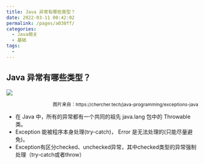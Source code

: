 ```yaml
---
title: Java 异常有哪些类型？
date: 2022-03-11 00:42:02
permalink: /pages/a030ff/
categories:
  - Java相关
  - 基础
tags:
  - 
---
```

## Java 异常有哪些类型？
![](https://tva1.sinaimg.cn/large/e6c9d24ely1h0oh123tmaj21i20qg43e.jpg)
<p style="font-size:12px;text-align:right">图片来自：https://chercher.tech/java-programming/exceptions-java</p>

* 在 Java 中，所有的异常都有一个共同的祖先 java.lang 包中的 Throwable 类。
* Exception 能被程序本身处理(try-catch)， Error 是无法处理的(只能尽量避免)。
* Exception有区分checked、unchecked异常，其中checked类型的异常强制处理（try-catch或者throw）
